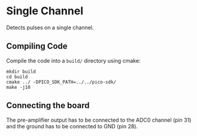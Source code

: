 # Single Channel
Detects pulses on a single channel.

## Compiling Code
Compile the code into a `build/` directory using cmake:
```
mkdir build
cd build
cmake ../ -DPICO_SDK_PATH=../../pico-sdk/
make -j10
```

## Connecting the board
The pre-amplifier output has to be connected to the ADC0 channel (pin 31) and the ground has to be connected to GND (pin 28).